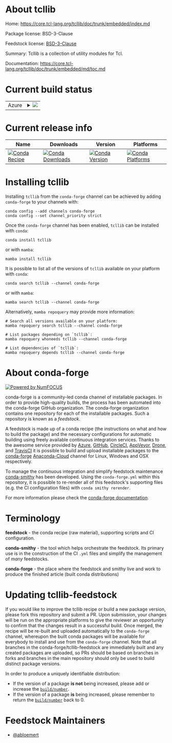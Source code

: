 About tcllib
============

Home: https://core.tcl-lang.org/tcllib/doc/trunk/embedded/index.md

Package license: BSD-3-Clause

Feedstock license: [BSD-3-Clause](https://github.com/conda-forge/tcllib-feedstock/blob/main/LICENSE.txt)

Summary: Tcllib is a collection of utility modules for Tcl.

Documentation: https://core.tcl-lang.org/tcllib/doc/trunk/embedded/md/toc.md

Current build status
====================


<table>
    
  <tr>
    <td>Azure</td>
    <td>
      <details>
        <summary>
          <a href="https://dev.azure.com/conda-forge/feedstock-builds/_build/latest?definitionId=13721&branchName=main">
            <img src="https://dev.azure.com/conda-forge/feedstock-builds/_apis/build/status/tcllib-feedstock?branchName=main">
          </a>
        </summary>
        <table>
          <thead><tr><th>Variant</th><th>Status</th></tr></thead>
          <tbody><tr>
              <td>linux_64</td>
              <td>
                <a href="https://dev.azure.com/conda-forge/feedstock-builds/_build/latest?definitionId=13721&branchName=main">
                  <img src="https://dev.azure.com/conda-forge/feedstock-builds/_apis/build/status/tcllib-feedstock?branchName=main&jobName=linux&configuration=linux_64_" alt="variant">
                </a>
              </td>
            </tr><tr>
              <td>osx_64</td>
              <td>
                <a href="https://dev.azure.com/conda-forge/feedstock-builds/_build/latest?definitionId=13721&branchName=main">
                  <img src="https://dev.azure.com/conda-forge/feedstock-builds/_apis/build/status/tcllib-feedstock?branchName=main&jobName=osx&configuration=osx_64_" alt="variant">
                </a>
              </td>
            </tr><tr>
              <td>win_64</td>
              <td>
                <a href="https://dev.azure.com/conda-forge/feedstock-builds/_build/latest?definitionId=13721&branchName=main">
                  <img src="https://dev.azure.com/conda-forge/feedstock-builds/_apis/build/status/tcllib-feedstock?branchName=main&jobName=win&configuration=win_64_" alt="variant">
                </a>
              </td>
            </tr>
          </tbody>
        </table>
      </details>
    </td>
  </tr>
</table>

Current release info
====================

| Name | Downloads | Version | Platforms |
| --- | --- | --- | --- |
| [![Conda Recipe](https://img.shields.io/badge/recipe-tcllib-green.svg)](https://anaconda.org/conda-forge/tcllib) | [![Conda Downloads](https://img.shields.io/conda/dn/conda-forge/tcllib.svg)](https://anaconda.org/conda-forge/tcllib) | [![Conda Version](https://img.shields.io/conda/vn/conda-forge/tcllib.svg)](https://anaconda.org/conda-forge/tcllib) | [![Conda Platforms](https://img.shields.io/conda/pn/conda-forge/tcllib.svg)](https://anaconda.org/conda-forge/tcllib) |

Installing tcllib
=================

Installing `tcllib` from the `conda-forge` channel can be achieved by adding `conda-forge` to your channels with:

```
conda config --add channels conda-forge
conda config --set channel_priority strict
```

Once the `conda-forge` channel has been enabled, `tcllib` can be installed with `conda`:

```
conda install tcllib
```

or with `mamba`:

```
mamba install tcllib
```

It is possible to list all of the versions of `tcllib` available on your platform with `conda`:

```
conda search tcllib --channel conda-forge
```

or with `mamba`:

```
mamba search tcllib --channel conda-forge
```

Alternatively, `mamba repoquery` may provide more information:

```
# Search all versions available on your platform:
mamba repoquery search tcllib --channel conda-forge

# List packages depending on `tcllib`:
mamba repoquery whoneeds tcllib --channel conda-forge

# List dependencies of `tcllib`:
mamba repoquery depends tcllib --channel conda-forge
```


About conda-forge
=================

[![Powered by
NumFOCUS](https://img.shields.io/badge/powered%20by-NumFOCUS-orange.svg?style=flat&colorA=E1523D&colorB=007D8A)](https://numfocus.org)

conda-forge is a community-led conda channel of installable packages.
In order to provide high-quality builds, the process has been automated into the
conda-forge GitHub organization. The conda-forge organization contains one repository
for each of the installable packages. Such a repository is known as a *feedstock*.

A feedstock is made up of a conda recipe (the instructions on what and how to build
the package) and the necessary configurations for automatic building using freely
available continuous integration services. Thanks to the awesome service provided by
[Azure](https://azure.microsoft.com/en-us/services/devops/), [GitHub](https://github.com/),
[CircleCI](https://circleci.com/), [AppVeyor](https://www.appveyor.com/),
[Drone](https://cloud.drone.io/welcome), and [TravisCI](https://travis-ci.com/)
it is possible to build and upload installable packages to the
[conda-forge](https://anaconda.org/conda-forge) [Anaconda-Cloud](https://anaconda.org/)
channel for Linux, Windows and OSX respectively.

To manage the continuous integration and simplify feedstock maintenance
[conda-smithy](https://github.com/conda-forge/conda-smithy) has been developed.
Using the ``conda-forge.yml`` within this repository, it is possible to re-render all of
this feedstock's supporting files (e.g. the CI configuration files) with ``conda smithy rerender``.

For more information please check the [conda-forge documentation](https://conda-forge.org/docs/).

Terminology
===========

**feedstock** - the conda recipe (raw material), supporting scripts and CI configuration.

**conda-smithy** - the tool which helps orchestrate the feedstock.
                   Its primary use is in the construction of the CI ``.yml`` files
                   and simplify the management of *many* feedstocks.

**conda-forge** - the place where the feedstock and smithy live and work to
                  produce the finished article (built conda distributions)


Updating tcllib-feedstock
=========================

If you would like to improve the tcllib recipe or build a new
package version, please fork this repository and submit a PR. Upon submission,
your changes will be run on the appropriate platforms to give the reviewer an
opportunity to confirm that the changes result in a successful build. Once
merged, the recipe will be re-built and uploaded automatically to the
`conda-forge` channel, whereupon the built conda packages will be available for
everybody to install and use from the `conda-forge` channel.
Note that all branches in the conda-forge/tcllib-feedstock are
immediately built and any created packages are uploaded, so PRs should be based
on branches in forks and branches in the main repository should only be used to
build distinct package versions.

In order to produce a uniquely identifiable distribution:
 * If the version of a package **is not** being increased, please add or increase
   the [``build/number``](https://docs.conda.io/projects/conda-build/en/latest/resources/define-metadata.html#build-number-and-string).
 * If the version of a package **is** being increased, please remember to return
   the [``build/number``](https://docs.conda.io/projects/conda-build/en/latest/resources/define-metadata.html#build-number-and-string)
   back to 0.

Feedstock Maintainers
=====================

* [@abloemert](https://github.com/abloemert/)

